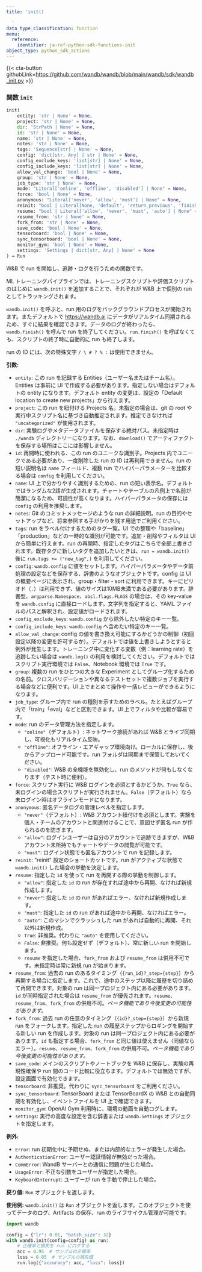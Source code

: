```yaml
---
title: 'init()

  '
data_type_classification: function
menu:
  reference:
    identifier: ja-ref-python-sdk-functions-init
object_type: python_sdk_actions
---
```


{{< cta-button githubLink=https://github.com/wandb/wandb/blob/main/wandb/sdk/wandb_init.py >}}




### <kbd>関数</kbd> `init`

```python
init(
    entity: 'str | None' = None,
    project: 'str | None' = None,
    dir: 'StrPath | None' = None,
    id: 'str | None' = None,
    name: 'str | None' = None,
    notes: 'str | None' = None,
    tags: 'Sequence[str] | None' = None,
    config: 'dict[str, Any] | str | None' = None,
    config_exclude_keys: 'list[str] | None' = None,
    config_include_keys: 'list[str] | None' = None,
    allow_val_change: 'bool | None' = None,
    group: 'str | None' = None,
    job_type: 'str | None' = None,
    mode: "Literal['online', 'offline', 'disabled'] | None" = None,
    force: 'bool | None' = None,
    anonymous: "Literal['never', 'allow', 'must'] | None" = None,
    reinit: "bool | Literal[None, 'default', 'return_previous', 'finish_previous', 'create_new']" = None,
    resume: "bool | Literal['allow', 'never', 'must', 'auto'] | None" = None,
    resume_from: 'str | None' = None,
    fork_from: 'str | None' = None,
    save_code: 'bool | None' = None,
    tensorboard: 'bool | None' = None,
    sync_tensorboard: 'bool | None' = None,
    monitor_gym: 'bool | None' = None,
    settings: 'Settings | dict[str, Any] | None' = None
) → Run
```

W&B で run を開始し、追跡・ログを行うための関数です。

ML トレーニングパイプラインでは、トレーニングスクリプトや評価スクリプトのはじめに `wandb.init()` を追加することで、それぞれが W&B 上で個別の run としてトラッキングされます。

`wandb.init()` を呼ぶと、run 用のログをバックグラウンドプロセスが開始されます。またデフォルトで https://wandb.ai にデータがリアルタイム同期されるため、すぐに結果を確認できます。データのログが終わったら、`wandb.finish()` を呼んで run を終了してください。`run.finish()` を呼ばなくても、スクリプトの終了時に自動的に run も終了します。

run の ID には、次の特殊文字 `/ \ # ? % :` は使用できません。



**引数:**
 
 - `entity`:  この run を記録する Entities（ユーザー名またはチーム名）。Entities は事前に UI で作成する必要があります。指定しない場合はデフォルトの entity になります。デフォルト entity の変更は、設定の「Default location to create new projects」から行えます。
 - `project`:  この run を紐付ける Projects 名。未指定の場合は、git の root や実行中スクリプト名に基づき自動推定されます。推定できなければ `"uncategorized"` が使用されます。
 - `dir`:  実験ログやメタデータファイルを保存する絶対パス。未指定時は `./wandb` ディレクトリーになります。なお、`download()` でアーティファクトを保存する場所はここには影響しません。
 - `id`:  再開時に使われる、この run のユニークな識別子。Projects 内でユニークである必要があり、一度削除した run の ID は再利用できません。run の短い説明名は `name` フィールド、複数 run でハイパーパラメーターを比較する場合は `config` を利用してください。
 - `name`:  UI 上で分かりやすく識別するための、run の短い表示名。デフォルトではランダムな2語が生成されます。チャートやテーブルの凡例上で名前が簡潔になるため、可読性が高くなります。ハイパーパラメータの保存には `config` の利用を推奨します。
 - `notes`:  Git のコミットメッセージのような run の詳細説明。run の目的やセットアップなど、将来参照する手がかりを残す用途でご利用ください。
 - `tags`:  run をラベル付けするためのタグ一覧。UI での整理や「baseline」「production」などの一時的な識別が可能です。追加・削除やフィルタは UI から簡単に行えます。run の再開時、指定したタグはこちらで全部上書きされます。既存タグに新しいタグを追加したいときは、`run = wandb.init()` 後に `run.tags += ("new_tag",)` を利用してください。
 - `config`:  `wandb.config` に値をセットします。ハイパーパラメータやデータ前処理の設定などを保存する、辞書のようなオブジェクトです。config は UI の概要ページに表示され、group・filter・sort に利用できます。キーにピリオド（`.`）は利用できず、値のサイズは10MB未満である必要があります。辞書型、`argparse.Namespace`、`absl.flags.FLAGS` の場合は、その key-value を `wandb.config` に直接ロードします。文字列を指定すると、YAML ファイルのパスと解釈され、設定値がロードされます。
 - `config_exclude_keys`:  `wandb.config` から除外したい特定のキー一覧。
 - `config_include_keys`:  `wandb.config` へ含めたい特定のキー一覧。
 - `allow_val_change`:  config の値を書き換え可能にするかどうかの制御（初回設定以降の変更を許可するか）。デフォルトでは値を上書きしようとすると例外が発生します。トレーニング中に変化する変数（例：learning rate）を追跡したい場合は `wandb.log()` の利用を検討してください。デフォルトではスクリプト実行環境では `False`、Notebook 環境では `True` です。
 - `group`:  複数の run をひとつの大きな Experiment としてグループ化するための名前。クロスバリデーションや異なるテストセットで複数ジョブを実行する場合などに便利です。UI 上でまとめて操作や一括レビューができるようになります。
 - `job_type`:  グループ内で run の種別を示すためのラベル。たとえばグループ内で「train」「eval」などと区別できます。UI 上でフィルタや比較が容易です。
 - `mode`:  run のデータ管理方法を指定します。
    - `"online"`（デフォルト）: ネットワーク接続があれば W&B とライブ同期し、可視化もリアルタイム反映。
    - `"offline"`: オフライン・エアギャップ環境向け。ローカルに保存し、後からアップロード可能です。run フォルダは同期まで保管しておいてください。
    - `"disabled"`: W&B の全機能を無効化し、run のメソッドが何もしなくなります（テスト時に便利）。
 - `force`:  スクリプト実行に W&B ログインを必須とするかどうか。`True` なら、未ログインの場合スクリプトが実行されません。`False`（デフォルト）なら未ログイン時はオフラインモードになります。
 - `anonymous`:  匿名データログの管理レベルを指定します。
    - `"never"`（デフォルト）: W&B アカウント紐付けを必須とします。実験を個人・チームのアカウントと関連付けることで、意図せず匿名 run が作られるのを防ぎます。
    - `"allow"`: ログインユーザーは自分のアカウントで追跡できますが、W&B アカウント未所持でもチャートやデータの閲覧が可能です。
    - `"must"`: ログイン状態でも匿名アカウントで run を記録します。
 - `reinit`:  "reinit" 設定のショートカットです。run がアクティブな状態で `wandb.init()` した場合の挙動を決定します。
 - `resume`:  指定した `id` を使って run を再開する際の挙動を制御します。
    - `"allow"`: 指定した `id` の run が存在すれば途中から再開、なければ新規作成します。
    - `"never"`: 指定した `id` の run があればエラー、なければ新規作成します。
    - `"must"`: 指定した `id` の run があれば途中から再開、なければエラー。
    - `"auto"`: このマシンでクラッシュした run があれば自動的に再開、それ以外は新規作成。
    - `True`: 非推奨。代わりに `"auto"` を使用してください。
    - `False`: 非推奨。何も設定せず（デフォルト）、常に新しい run を開始します。   
    - `resume` を指定した場合、`fork_from` および `resume_from` は併用不可です。未指定時は常に新規 run が始まります。
 - `resume_from`:  過去の run のあるタイミング（`{run_id}?_step={step}`）から再開する場合に指定します。これで、途中のステップ以降に履歴を切り詰めて再開できます。対象の run は同一プロジェクト内にある必要があります。`id` が同時指定された場合は `resume_from` が優先されます。`resume`、`resume_from`、`fork_from` の併用不可。*ベータ機能であり今後変更の可能性があります。*
 - `fork_from`:  過去 run の任意のタイミング（`{id}?_step={step}`）から新規 run をフォークします。指定した run の履歴ステップからロギングを開始する新しい run を作成します。対象の run は同一プロジェクト内にある必要があります。`id` も指定する場合、`fork_from` と同じ値は使えません（同値ならエラー）。`resume`、`resume_from`、`fork_from` の併用不可。*ベータ機能であり今後変更の可能性があります。*
 - `save_code`:  メインのスクリプトやノートブックを W&B に保存し、実験の再現性確保や run 間のコード比較に役立ちます。デフォルトでは無効ですが、設定画面で有効化できます。
 - `tensorboard`:  非推奨。代わりに `sync_tensorboard` をご利用ください。
 - `sync_tensorboard`:  TensorBoard または TensorBoardX の W&B との自動同期を有効化し、イベントファイルを UI 上で確認できます。
 - `monitor_gym`:  OpenAI Gym 利用時に、環境の動画を自動ログします。
 - `settings`:  実行の高度な設定を含む辞書または `wandb.Settings` オブジェクトを指定します。



**例外:**
 
 - `Error`:  run 初期化中に予期せぬ、または内部的なエラーが発生した場合。
 - `AuthenticationError`:  ユーザー認証情報が無効だった場合。
 - `CommError`:  WandB サーバーとの通信に問題が生じた場合。
 - `UsageError`:  不正な引数をユーザーが指定した場合。
 - `KeyboardInterrupt`:  ユーザーが run を手動で停止した場合。



**戻り値:**
 `Run` オブジェクトを返します。





**使用例:**
 `wandb.init()` は `Run` オブジェクトを返します。このオブジェクトを使ってデータのログ、Artifacts の保存、run のライフサイクル管理が可能です。

```python
import wandb

config = {"lr": 0.01, "batch_size": 32}
with wandb.init(config=config) as run:
    # 正確率と損失を run にログする
    acc = 0.95  # サンプルの正確率
    loss = 0.05  # サンプルの損失値
    run.log({"accuracy": acc, "loss": loss})
```
